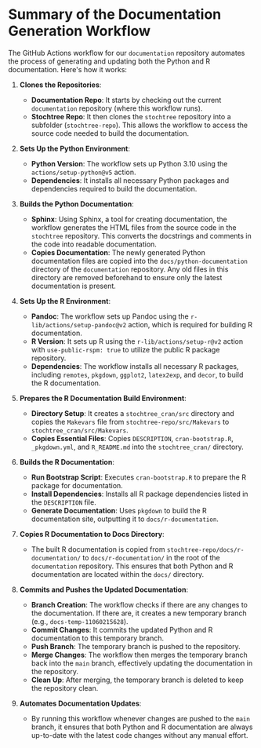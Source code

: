 # Summary of the Documentation Generation Workflow

The GitHub Actions workflow for our `documentation` repository automates the process of generating and updating both the Python and R documentation. Here's how it works:

1. **Clones the Repositories**:
   - **Documentation Repo**: It starts by checking out the current `documentation` repository (where this workflow runs).
   - **Stochtree Repo**: It then clones the `stochtree` repository into a subfolder (`stochtree-repo`). This allows the workflow to access the source code needed to build the documentation.

2. **Sets Up the Python Environment**:
   - **Python Version**: The workflow sets up Python 3.10 using the `actions/setup-python@v5` action.
   - **Dependencies**: It installs all necessary Python packages and dependencies required to build the documentation.

3. **Builds the Python Documentation**:
   - **Sphinx**: Using Sphinx, a tool for creating documentation, the workflow generates the HTML files from the source code in the `stochtree` repository. This converts the docstrings and comments in the code into readable documentation.
   - **Copies Documentation**: The newly generated Python documentation files are copied into the `docs/python-documentation` directory of the `documentation` repository. Any old files in this directory are removed beforehand to ensure only the latest documentation is present.

4. **Sets Up the R Environment**:
   - **Pandoc**: The workflow sets up Pandoc using the `r-lib/actions/setup-pandoc@v2` action, which is required for building R documentation.
   - **R Version**: It sets up R using the `r-lib/actions/setup-r@v2` action with `use-public-rspm: true` to utilize the public R package repository.
   - **Dependencies**: The workflow installs all necessary R packages, including `remotes`, `pkgdown`, `ggplot2`, `latex2exp`, and `decor`, to build the R documentation.

5. **Prepares the R Documentation Build Environment**:
   - **Directory Setup**: It creates a `stochtree_cran/src` directory and copies the `Makevars` file from `stochtree-repo/src/Makevars` to `stochtree_cran/src/Makevars`.
   - **Copies Essential Files**: Copies `DESCRIPTION`, `cran-bootstrap.R`, `_pkgdown.yml`, and `R_README.md` into the `stochtree_cran/` directory.

6. **Builds the R Documentation**:
   - **Run Bootstrap Script**: Executes `cran-bootstrap.R` to prepare the R package for documentation.
   - **Install Dependencies**: Installs all R package dependencies listed in the `DESCRIPTION` file.
   - **Generate Documentation**: Uses `pkgdown` to build the R documentation site, outputting it to `docs/r-documentation`.

7. **Copies R Documentation to Docs Directory**:
   - The built R documentation is copied from `stochtree-repo/docs/r-documentation/` to `docs/r-documentation/` in the root of the `documentation` repository. This ensures that both Python and R documentation are located within the `docs/` directory.

8. **Commits and Pushes the Updated Documentation**:
   - **Branch Creation**: The workflow checks if there are any changes to the documentation. If there are, it creates a new temporary branch (e.g., `docs-temp-11060215628`).
   - **Commit Changes**: It commits the updated Python and R documentation to this temporary branch.
   - **Push Branch**: The temporary branch is pushed to the repository.
   - **Merge Changes**: The workflow then merges the temporary branch back into the `main` branch, effectively updating the documentation in the repository.
   - **Clean Up**: After merging, the temporary branch is deleted to keep the repository clean.

9. **Automates Documentation Updates**:
   - By running this workflow whenever changes are pushed to the `main` branch, it ensures that both Python and R documentation are always up-to-date with the latest code changes without any manual effort.